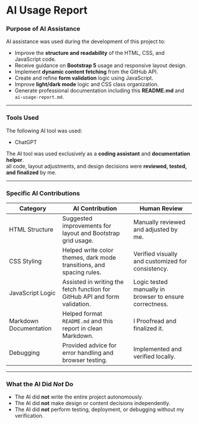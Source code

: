 # AI Usage Report

### Purpose of AI Assistance

AI assistance was used during the development of this project to:
- Improve the **structure and readability** of the HTML, CSS, and JavaScript code.
- Receive guidance on **Bootstrap 5** usage and responsive layout design.
- Implement **dynamic content fetching** from the GitHub API.
- Create and refine **form validation** logic using JavaScript.
- Improve **light/dark mode** logic and CSS class organization.
- Generate professional documentation including this **README.md** and `ai-usage-report.md`.

---

### Tools Used
The following AI tool was used:
- ChatGPT 

The AI tool was used exclusively as a **coding assistant** and **documentation helper**.  
all code, layout adjustments, and design decisions were **reviewed, tested, and finalized** by me.

---

### Specific AI Contributions

| Category | AI Contribution | Human Review |
|-----------|----------------|---------------|
| HTML Structure | Suggested improvements for layout and Bootstrap grid usage. | Manually reviewed and adjusted by me. |
| CSS Styling | Helped write color themes, dark mode transitions, and spacing rules. | Verified visually and customized for consistency. |
| JavaScript Logic | Assisted in writing the fetch function for GitHub API and form validation. | Logic tested manually in browser to ensure correctness. |
| Markdown Documentation | Helped format `README.md` and this report in clean Markdown. | I Proofread and finalized it. |
| Debugging | Provided advice for error handling and browser testing. | Implemented and verified locally. |

---

### What the AI Did *Not* Do
- The AI did **not** write the entire project autonomously.  
- The AI did **not** make design or content decisions independently.  
- The AI did **not** perform testing, deployment, or debugging without my verification.  
